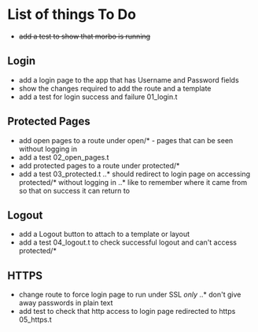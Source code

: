# List of things To Do

* ~~add a test to show that morbo is running~~

## Login

* add a login page to the app that has Username and Password fields
* show the changes required to add the route and a template
* add a test for login success and failure 01_login.t

## Protected Pages

* add open pages to a route under open/* - pages that can be seen without logging in
* add a test 02_open_pages.t
* add protected pages to a route under protected/*
* add a test 03_protected.t
..* should redirect to login page on accessing protected/* without logging in
..* like to remember where it came from so that on success it can return to

## Logout

* add a Logout button to attach to a template or layout
* add a test 04_logout.t to check successful logout and can't access protected/*

## HTTPS

* change route to force login page to run under SSL _only_ 
..* don't give away passwords in plain text
* add test to check that http access to login page redirected to https 05_https.t
